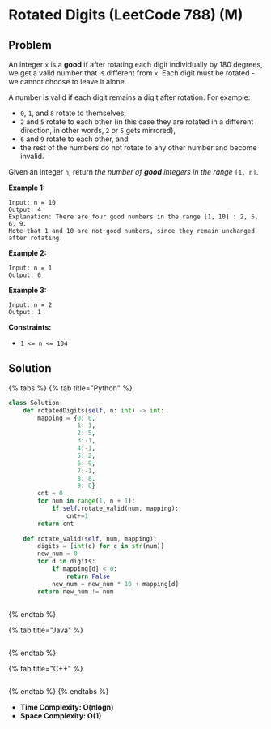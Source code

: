 # Rotated Digits (LeetCode 788) (M)

## Problem

An integer `x` is a **good** if after rotating each digit individually by 180 degrees, we get a valid number that is different from `x`. Each digit must be rotated - we cannot choose to leave it alone.

A number is valid if each digit remains a digit after rotation. For example:

* `0`, `1`, and `8` rotate to themselves,
* `2` and `5` rotate to each other (in this case they are rotated in a different direction, in other words, `2` or `5` gets mirrored),
* `6` and `9` rotate to each other, and
* the rest of the numbers do not rotate to any other number and become invalid.

Given an integer `n`, return _the number of **good** integers in the range_ `[1, n]`.

&#x20;

**Example 1:**

```
Input: n = 10
Output: 4
Explanation: There are four good numbers in the range [1, 10] : 2, 5, 6, 9.
Note that 1 and 10 are not good numbers, since they remain unchanged after rotating.
```

**Example 2:**

```
Input: n = 1
Output: 0
```

**Example 3:**

```
Input: n = 2
Output: 1
```

&#x20;

**Constraints:**

* `1 <= n <= 104`

## Solution&#x20;

{% tabs %}
{% tab title="Python" %}
```python
class Solution:
    def rotatedDigits(self, n: int) -> int:
        mapping = {0: 0, 
                   1: 1, 
                   2: 5, 
                   3:-1,
                   4:-1,
                   5: 2,
                   6: 9,
                   7:-1,
                   8: 8,
                   9: 6}
        cnt = 0
        for num in range(1, n + 1):
            if self.rotate_valid(num, mapping):
                cnt+=1
        return cnt
    
    def rotate_valid(self, num, mapping):
        digits = [int(c) for c in str(num)]
        new_num = 0
        for d in digits:
            if mapping[d] < 0:
                return False
            new_num = new_num * 10 + mapping[d]
        return new_num != num
        
```
{% endtab %}

{% tab title="Java" %}
```java
```
{% endtab %}

{% tab title="C++" %}
```cpp
```
{% endtab %}
{% endtabs %}

* **Time Complexity: O(nlogn)**
* **Space Complexity: O(1)**
